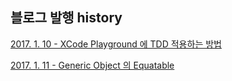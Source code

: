 ## 블로그 발행 history

[2017. 1. 10 - XCode Playground 에 TDD 적용하는 방법](https://github.com/hyuni/Blog-Swift/blob/master/Content/XCode%20Playground%20%EC%97%90%20TDD%EB%A5%BC%20%EC%A0%81%EC%9A%A9%ED%95%98%EB%8A%94%20%EB%B0%A9%EB%B2%95.md)

[2017. 1. 11 - Generic Object 의 Equatable](https://github.com/hyuni/Blog-Swift/blob/master/Content/Generic%20Object%20%EC%9D%98%20Equatable.md)
